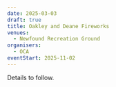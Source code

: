 ```yaml
---
date: 2025-03-03
draft: true
title: Oakley and Deane Fireworks
venues:
  - Newfound Recreation Ground
organisers:
  - OCA
eventStart: 2025-11-02
---
```


Details to follow.

